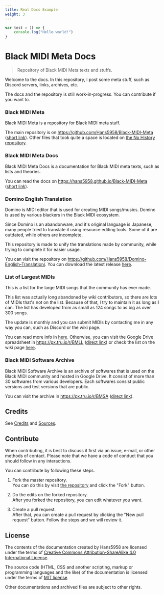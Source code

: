 ```yaml
---
title: Real Docs Example
weight: 3
---
```


```js
var test = () => {
    console.log("Hello world!")
}
```

<h1>Black MIDI Meta Docs</h1>

> Repository of Black MIDI Meta texts and stuffs.

Welcome to the docs. In this repository, I post some meta stuff, such as Discord servers, links, archives, etc.

The docs and the repository is still work-in-progress. You can contribute if you want to.

### Black MIDI Meta

Black MIDI Meta is a repository for Black MIDI meta stuff.

The main repository is on <https://github.com/Hans5958/Black-MIDI-Meta> ([short link](https://px.tru.io/BMMeta)). Other files that took quite a space is located on [the No History repository](https://github.com/Hans5958/Black-MIDI-Meta-No-History/).

### Black MIDI Meta Docs

Black MIDI Meta Docs is a documentation for Black MIDI meta texts, such as lists and theories.

You can read the docs on <https://hans5958.github.io/Black-MIDI-Meta> ([short link](https://px.tru.io/BMMetaDocs)).

### Domino English Translation

Domino is MIDI editor that is used for creating MIDI songs/musics. Domino is used by various blackers in the Black MIDI ecosystem.

Since Domino is an abandonware, and it's original language is Japanese, many people tried to translate it using resource editing tools. Some of it are outdated, while others are incomplete.

This repository is made to unify the translations made by community, while trying to complete it for easier usage.

You can visit the repository on <https://github.com/Hans5958/Domino-English-Translation/>. You can download the latest release [here](https://github.com/Hans5958/Domino-English-Translation/releases).


### List of Largest MIDIs

This is a list for the large MIDI songs that the community has ever made.

This list was actually long abandoned by wiki contributors, so there are lots of MIDIs that's not on the list. Because of that, I try to maintain it as long as I can. The list has developed from as small as 124 songs to as big as over 300 songs.

The update is monthly and you can submit MIDIs by contacting me in any way you can, such as Discord or the wiki page.

You can read more info in [here](large-list). Otherwise, you can visit the Google Drive spreadsheet in <https://px.tru.io/r/BMLL> ([direct link](https://docs.google.com/spreadsheets/u/1/d/1sldrGkhU41FakmdFfUL3Z1GMT2LOQzx81yy4D_ZLxKk/edit?usp=sharing)) or check the list on the wiki page [here](https://officialblackmidi.fandom.com/wiki/List_of_Largest_MIDIs).

### Black MIDI Software Archive

Black MIDI Software Archive is an archive of softwares that is used on the Black MIDI community and hosted in Google Drive. It consist of more than 30 softwares from various developers. Each softwares consist public versions and test versions that are public.

You can visit the archive in <https://px.tru.io/r/BMSA> ([direct link](https://drive.google.com/drive/folders/1K3DytP7EXvFBuYV3CQQQ7BYRuY3iESaC?usp=sharing)).

## Credits

See [Credits](https://github.com/Hans5958/Black-MIDI-Meta/blob/master/CREDITS.md) and [Sources](https://github.com/Hans5958/Black-MIDI-Meta/blob/master/SOURCES.md).

## Contribute

When contributing, it is best to discuss it first via an issue, e-mail, or other methods of contact. Please note that we have a code of conduct that you should follow in any interactions.

You can contribute by following these steps.

1. Fork the master repository.  
You can do this by visit [the repository](https://github.com/Hans5958/Black-MIDI-Meta/) and click the "Fork" button.

2. Do the edits on the forked repository.  
After you forked the repository, you can edit whatever you want.

3. Create a pull request.  
After that, you can create a pull request by clicking the "New pull request" button. Follow the steps and we will review it.

## License

The contents of the documentation created by Hans5958 are licensed under the terms of [Creative Commons Attribution-ShareAlike 4.0 International License](http://creativecommons.org/licenses/by-sa/4.0/).

The source code (HTML, CSS and another scripting, markup or programming languages and the like) of the documentation is licensed under the terms of [MIT license](https://opensource.org/licenses/MIT).

Other documentations and archived files are subject to other rights.
